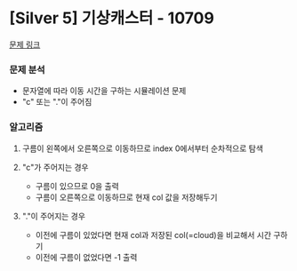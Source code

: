 # [Silver 5] 기상캐스터 - 10709

[문제 링크](https://www.acmicpc.net/problem/10709)

### 문제 분석

- 문자열에 따라 이동 시간을 구하는 시뮬레이션 문제
- "c" 또는 "."이 주어짐

### 알고리즘

1. 구름이 왼쪽에서 오른쪽으로 이동하므로 index 0에서부터 순차적으로 탐색
2. "c"가 주어지는 경우

   - 구름이 있으므로 0을 출력
   - 구름이 오른쪽으로 이동하므로 현재 col 값을 저장해두기

3. "."이 주어지는 경우
   - 이전에 구름이 있었다면 현재 col과 저장된 col(=cloud)을 비교해서 시간 구하기
   - 이전에 구름이 없었다면 -1 출력
